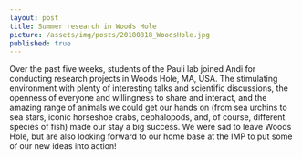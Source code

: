 ```yaml
---
layout: post
title: Summer research in Woods Hole
picture: /assets/img/posts/20180818_WoodsHole.jpg
published: true
---
```

Over the past five weeks, students of the Pauli lab joined Andi for conducting research projects in Woods Hole, MA, USA. The stimulating environment with plenty of interesting talks and scientific discussions, the openness of everyone and willingness to share and interact, and the amazing range of animals we could get our hands on (from sea urchins to sea stars, iconic horseshoe crabs, cephalopods, and, of course, different species of fish) made our stay a big success. We were sad to leave Woods Hole, but are also looking forward to our home base at the IMP to put some of our new ideas into action!
